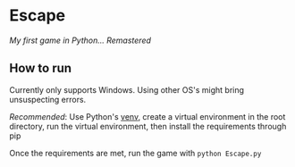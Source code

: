 # Escape
*My first game in Python... Remastered*

## How to run
Currently only supports Windows. Using other OS's might bring unsuspecting errors.

*Recommended*: Use Python's [venv](https://docs.python.org/3/library/venv.html), create a virtual environment in the root directory, run the virtual environment, then install the requirements through pip

Once the requirements are met, run the game with `python Escape.py`
